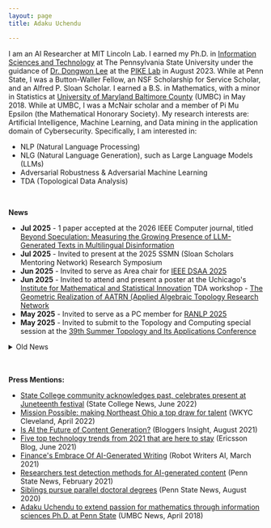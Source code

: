 ```yaml
---
layout: page
title: Adaku Uchendu 

---
```

I am an AI Researcher at MIT Lincoln Lab. I earned my Ph.D. in [Information Sciences and Technology](https://ist.psu.edu/) at The Pennsylvania State University under the guidance of [Dr. Dongwon Lee](http://pike.psu.edu/dongwon/) at the [PIKE Lab](http://pike.psu.edu/) in August 2023. While at Penn State, I was a Button-Waller Fellow, an NSF Scholarship for Service Scholar, and an Alfred P. Sloan Scholar. I earned a B.S. in Mathematics, with a minor in Statistics at [University of Maryland Baltimore County](https://umbc.edu/) (UMBC) in May 2018. While at UMBC, I was a McNair scholar and a member of Pi Mu Epsilon (the Mathematical Honorary Society). My research interests are: Artificial Intelligence, Machine Learning, and Data mining in the application domain of Cybersecurity. 
Specifically, I am interested in:
* NLP (Natural Language Processing)
* NLG (Natural Language Generation), such as Large Language Models (LLMs) 
* Adversarial Robustness & Adversarial Machine Learning  
* TDA (Topological Data Analysis)


<br>

**News**
* **Jul 2025** - 1 paper accepted at the 2026 IEEE Computer journal, titled [Beyond Speculation: Measuring the Growing Presence of LLM-Generated Texts in Multilingual Disinformation](https://arxiv.org/abs/2503.23242)
* **Jul 2025** - Invited to present at the 2025 SSMN (Sloan Scholars Mentoring Network) Research Symposium 
* **Jun 2025** - Invited to serve as Area chair for [IEEE DSAA 2025](https://dsaa.ieee.org/2025/)
* **Jun 2025** - Invited to attend and present a poster at the Uchicago's [Institute for Mathematical and Statistical Innovation](https://www.imsi.institute/) TDA workshop - [The Geometric Realization of AATRN (Applied Algebraic Topology Research Network](https://www.imsi.institute/activities/the-geometric-realization-of-aatrn-applied-algebraic-topology-research-network/)
* **May 2025** - Invited to serve as a PC member for [RANLP 2025](https://ranlp.org/ranlp2025/)
* **May 2025** - Invited to submit to the Topology and Computing special session at the [39th Summer Topology and Its Applications Conference](https://preview.scholarlattice.org/collections/26c1e386-636e-4ed2-8818-3ec1444a4e98)

<details>
    <summary>Old News</summary>
* **Apr 2025** - Invited to serve as Senior Area Chair (SAC) for EMNLP 2025
* **Mar 2025** - A new preprint, about investigating the prevalence of machine-generated texts in disinformation datasets - [Beyond speculation: Measuring the growing presence of LLM-generated texts in multilingual disinformation](https://arxiv.org/abs/2503.23242)
* **Mar 2025** - 1 paper on [Obfuscation and Impersonation attacks](https://arxiv.org/abs/2503.19099) accepted to [NLP4DH](https://www.nlp4dh.com/nlp4dh-2025) @ NAACL 2025
* **Mar 2025** - Served on a panel for UMBC McNair's [Let's Talk Grad School (LTGS) \#3: Careers After Graduate School](https://my3.my.umbc.edu/groups/public-mcnair/events/137605)
* **Feb 2025** - Invited to serve as Area Chair for ACL RR (ACL 2025)
* **Feb 2025** - Invited to Panels & Workshops reviewer for the 2025 [Tapia conference](https://cmd-it.org/tapia-conference/)
* **Jan 2025** - Invited to serve as a PC member at [ECAI 2025](https://ecai2025.org/) conference
* **Jan 2025** - 2 papers accepted to [NAACL 2025](https://2025.naacl.org/) - [PlagBench](https://arxiv.org/pdf/2406.16288) and [Beemo](https://arxiv.org/pdf/2411.04032?)
* **Nov 2024** - A new preprint on a comprehensive survey of Topological Data Analysis applications in NLP, titled [Unveiling Topological Structures in Text: A Comprehensive Survey of Topological Data Analysis Applications in NLP](https://arxiv.org/pdf/2411.10298) is available 
* **Nov 2024** - A new preprint, titled [Beemo: Benchmark of Expert-edited Machine-generated Outputs](https://arxiv.org/pdf/2411.04032) is available 
* **Oct 2024** - Invited to review for [Nature Human Behaviour](https://www.nature.com/nathumbehav/) and to serve as PC member for [NAACL-HLT/ACL/EMNLP Tutorials 2025](https://2025.naacl.org/calls/tutorials/)
* **Sep 2024** - Selected to participate in the 2025 [EWM-EMS Summer School: Stability in Topological Data Analysis](https://www.mittag-leffler.se/activities/ewm-ems-summer-school-stability-in-topological-data-analysis/)  at [Institut Mittag-Leffler](https://www.mittag-leffler.se/)
* **Sep 2024** - 1 paper on Evaluating the Adversarial robustness of multi-lingual deepfake text detector - [Authorship Obfuscation in Multilingual Machine-Generated Text Detection](https://arxiv.org/abs/2401.07867) has been accepted to EMNLP-Findings 2024
* **Jul 2024** - Invited to serve as a PC member at [Workshop on Detecting AI Generated Content (DAIGenC)](https://genai-content-detection.gitlab.io/) @ [COLING 2025](https://coling2025.org/) conference
* **Jul 2024** - Invited to serve on a virtual panel of professionals to speak to [USM LSAMP](https://lsamp.umbc.edu/program-description/usm-lsamp-research-program/) Summer Research Fellows about career pathways.
* **Jul 2024** - Selected to participate in the 2024 [Dagstuhl Seminar - "Fair Division: Algorithms, Solution Concepts, and Applications"](https://www.dagstuhl.de/en/seminars/seminar-calendar/seminar-details/24401) 
* **Jul 2024** - 1 paper on Deepfake Text Detection with Topological Data Analysis accepted to [ECAI 2024](https://www.ecai2024.eu/), titled [TOPFORMER: Topology-Aware Authorship Attribution of Deepfake Texts with Diverse Writing Styles](https://arxiv.org/pdf/2309.12934)
* **Jun 2024** - A new preprint titled, [PlagBench: Exploring the Duality of Large Language Models in Plagiarism Generation and Detection](https://arxiv.org/pdf/2406.16288v1)
* **May 2024** - Invited to be a Reviewer for [Widening Natural Language Processing (WiNLP) 2024](https://www.winlp.org/)
* **May 2024** - 1 paper on the philosophical paradox of authorship before and after authorship masking - [A Ship of Theseus](https://arxiv.org/pdf/2311.08374) has been accepted to ACL'24
* **May 2024** - Invited to give a talk at the [Geo Regional African Group](https://sites.google.com/cohere.com/c4ai-community/community-programs/regional-africa) at [Cohere for AI](https://cohere.com/events/c4ai-Adaku-Uchendu-2024)
* **Apr 2024** - Selected to participate in the [11th Heidelberg Laureate Forum (HLF)](https://www.heidelberg-laureate-forum.org/) 2024
* **Mar 2024** - 1 paper on using statistical psycholinguistic features to detect Deepfake Texts - [GPT-who](https://browse.arxiv.org/abs/2310.06202) has been accepted to NAACL-Findings'24
* **Mar 2024** - Invited to be a PC member at [ECAI 2024](https://www.ecai2024.eu/committees/pc) conference
* **Jan 2024** - Upcoming Invited Talk at [St. George's University, Grenada](https://www.sgu.edu/) on Feb 15th
* **Jan 2024** - A new preprint titled, [Authorship Obfuscation in Multilingual Machine-Generated Text Detection](https://arxiv.org/abs/2401.07867) is available 
* **Dec 2023** - Attended EMNLP 2023 in person for 3 accepted papers - [MULTITuDE](https://arxiv.org/abs/2310.13606), [F3](https://arxiv.org/abs/2310.15515), and [HANSEN](https://arxiv.org/abs/2310.16746)
* **Nov 2023** - A new preprint titled, [A Ship of Theseus: Curious Cases of Paraphrasing in LLM-Generated Texts](https://arxiv.org/abs/2311.08374) is available
* **Oct 2023** - Tutorial: [Catch Me If You GPT: Tutorial on Deepfake Texts](https://adauchendu.github.io/Tutorials/) accepted at [NAACL 2024](https://2024.naacl.org/program/tutorials/)
* **Oct 2023** - A new preprint titled, [GPT-who: An Information Density-based Machine-Generated Text Detector](https://browse.arxiv.org/abs/2310.06202) is available
* **Sep 2023** - A new preprint titled, [TopRoBERTa: Topology-Aware Authorship Attribution of Deepfake Texts](https://browse.arxiv.org/abs/2309.12934) is available
</details>

<br>
<br>


**Press Mentions:**
* [State College community acknowledges past, celebrates present at Juneteenth festival](https://www.collegian.psu.edu/news/borough/state-college-community-acknowledges-past-celebrates-present-at-juneteenth-festival/article_be991856-ef6f-11ec-a22c-2b87aa9aeddd.html) (State College News, June 2022)
* [Mission Possible: making Northeast Ohio a top draw for talent](https://www.wkyc.com/article/news/local/jobs/northeast-ohio-talent-recruiting/95-3c2b0096-635a-4621-beaf-1fba216e1167) (WKYC Cleveland, April 2022)
* [Is AI the Future of Content Generation?](https://www.bloggersinsights.com/blog/technology-web/is-ai-the-future-of-content-generation-bid-440.html) (Bloggers Insight, August 2021)
* [Five top technology trends from 2021 that are here to stay](https://www.ericsson.com/en/blog/2021/6/technology-trends-2021-here-to-stay) (Ericsson Blog, June 2021)
* [Finance's Embrace Of AI-Generated Writing](https://robotwritersai.com/2021/03/01/finances-embrace-of-ai-generated-writing-2/) (Robot Writers AI, March 2021)
* [Researchers test detection methods for AI-generated content](https://news.psu.edu/story/646731/2021/02/05/research/researchers-test-detection-methods-ai-generated-content) (Penn State News, February 2021)
* [Siblings pursue parallel doctoral degrees](https://news.psu.edu/story/629083/2020/08/20/academics/siblings-pursue-parallel-doctoral-degrees) (Penn State News, August 2020)
* [Adaku Uchendu to extend passion for mathematics through information sciences Ph.D. at Penn State](https://news.umbc.edu/adaku-uchendu-to-extend-passion-for-mathematics-through-information-sciences-ph-d-at-penn-state/) (UMBC News, April 2018)
<!-- * [Get to know a Tutor](https://lrc.umbc.edu/tutor/get-to-know-a-tutor/adaku-uchendu/) 2018
 -->
